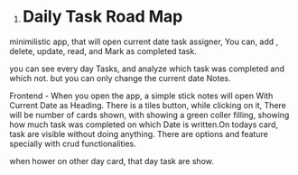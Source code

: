 1. # Daily Task Road Map
minimilistic app, that will open current date task assigner, You can, add , delete, update, read, and Mark as completed task.

you can see every day Tasks, and analyze which task was completed and which not. but you can only change the current date Notes.

Frontend - When you open the app, a simple stick notes will open With Current Date as Heading. There is a tiles button, while clicking on it, There will be number of cards shown, with showing a green coller filling, showing how much task was completed on which Date is written.On  todays card, task are visible without doing anything. There are options and feature specially with crud functionalities.

when hower on other day card, that day task are show.
